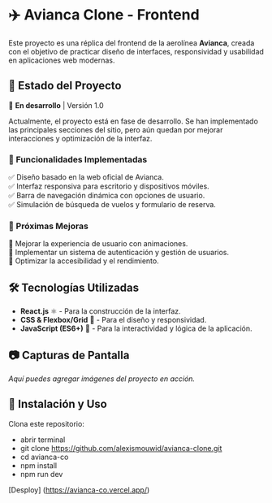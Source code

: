 # ✈️ Avianca Clone - Frontend  

Este proyecto es una réplica del frontend de la aerolínea **Avianca**, creada con el objetivo de practicar diseño de interfaces, responsividad y usabilidad en aplicaciones web modernas.  

## 📌 Estado del Proyecto  
🚧 **En desarrollo** | Versión 1.0  

Actualmente, el proyecto está en fase de desarrollo. Se han implementado las principales secciones del sitio, pero aún quedan por mejorar interacciones y optimización de la interfaz.  

### 🔧 Funcionalidades Implementadas  
✅ Diseño basado en la web oficial de Avianca.  
✅ Interfaz responsiva para escritorio y dispositivos móviles.  
✅ Barra de navegación dinámica con opciones de usuario.  
✅ Simulación de búsqueda de vuelos y formulario de reserva.  

### 🚀 Próximas Mejoras  
🔹 Mejorar la experiencia de usuario con animaciones.  
🔹 Implementar un sistema de autenticación y gestión de usuarios.  
🔹 Optimizar la accesibilidad y el rendimiento.  

## 🛠️ Tecnologías Utilizadas  
- **React.js** ⚛️ - Para la construcción de la interfaz.  
- **CSS & Flexbox/Grid** 🎨 - Para el diseño y responsividad.  
- **JavaScript (ES6+)** 🚀 - Para la interactividad y lógica de la aplicación.  

## 📷 Capturas de Pantalla  
_Aquí puedes agregar imágenes del proyecto en acción._  

## 📂 Instalación y Uso  
 Clona este repositorio:  
   - abrir terminal
   - git clone https://github.com/alexismouwid/avianca-clone.git
   - cd avianca-co
   - npm install
   - npm run dev

[Desploy] (https://avianca-co.vercel.app/)
